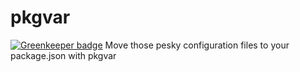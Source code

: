 # pkgvar

[![Greenkeeper badge](https://badges.greenkeeper.io/Download/pkgvar.svg)](https://greenkeeper.io/)
Move those pesky configuration files to your package.json with pkgvar
